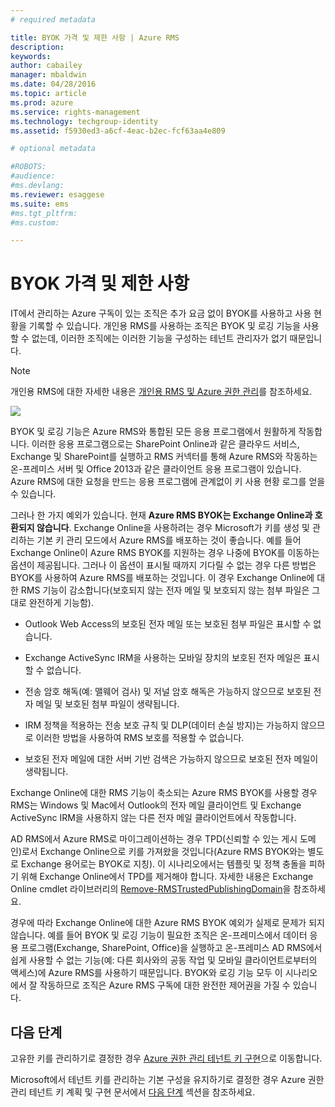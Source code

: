 ```yaml
---
# required metadata

title: BYOK 가격 및 제한 사항 | Azure RMS
description:
keywords:
author: cabailey
manager: mbaldwin
ms.date: 04/28/2016
ms.topic: article
ms.prod: azure
ms.service: rights-management
ms.technology: techgroup-identity
ms.assetid: f5930ed3-a6cf-4eac-b2ec-fcf63aa4e809

# optional metadata

#ROBOTS:
#audience:
#ms.devlang:
ms.reviewer: esaggese
ms.suite: ems
#ms.tgt_pltfrm:
#ms.custom:

---
```


# BYOK 가격 및 제한 사항

IT에서 관리하는 Azure 구독이 있는 조직은 추가 요금 없이 BYOK를 사용하고 사용 현황을 기록할 수 있습니다. 개인용 RMS를 사용하는 조직은 BYOK 및 로깅 기능을 사용할 수 없는데, 이러한 조직에는 이러한 기능을 구성하는 테넌트 관리자가 없기 때문입니다.


> [!NOTE]
> 개인용 RMS에 대한 자세한 내용은 [개인용 RMS 및 Azure 권한 관리](../understand-explore/rms-for-individuals.md)를 참조하세요.

![](../media/RMS_BYOK_noExchange.png)

BYOK 및 로깅 기능은 Azure RMS와 통합된 모든 응용 프로그램에서 원활하게 작동합니다. 이러한 응용 프로그램으로는 SharePoint Online과 같은 클라우드 서비스, Exchange 및 SharePoint를 실행하고 RMS 커넥터를 통해 Azure RMS와 작동하는 온-프레미스 서버 및 Office 2013과 같은 클라이언트 응용 프로그램이 있습니다. Azure RMS에 대한 요청을 만드는 응용 프로그램에 관계없이 키 사용 현황 로그를 얻을 수 있습니다.

그러나 한 가지 예외가 있습니다. 현재 **Azure RMS BYOK는 Exchange Online과 호환되지 않습니다**.  Exchange Online을 사용하려는 경우 Microsoft가 키를 생성 및 관리하는 기본 키 관리 모드에서 Azure RMS를 배포하는 것이 좋습니다. 예를 들어 Exchange Online이 Azure RMS BYOK를 지원하는 경우 나중에 BYOK를 이동하는 옵션이 제공됩니다. 그러나 이 옵션이 표시될 때까지 기다릴 수 없는 경우 다른 방법은 BYOK를 사용하여 Azure RMS를 배포하는 것입니다. 이 경우 Exchange Online에 대한 RMS 기능이 감소합니다(보호되지 않는 전자 메일 및 보호되지 않는 첨부 파일은 그대로 완전하게 기능함).

-   Outlook Web Access의 보호된 전자 메일 또는 보호된 첨부 파일은 표시할 수 없습니다.

-   Exchange ActiveSync IRM을 사용하는 모바일 장치의 보호된 전자 메일은 표시할 수 없습니다.

-   전송 암호 해독(예: 맬웨어 검사) 및 저널 암호 해독은 가능하지 않으므로 보호된 전자 메일 및 보호된 첨부 파일이 생략됩니다.

-   IRM 정책을 적용하는 전송 보호 규칙 및 DLP(데이터 손실 방지)는 가능하지 않으므로 이러한 방법을 사용하여 RMS 보호를 적용할 수 없습니다.

-   보호된 전자 메일에 대한 서버 기반 검색은 가능하지 않으므로 보호된 전자 메일이 생략됩니다.

Exchange Online에 대한 RMS 기능이 축소되는 Azure RMS BYOK를 사용할 경우 RMS는 Windows 및 Mac에서 Outlook의 전자 메일 클라이언트 및 Exchange ActiveSync IRM을 사용하지 않는 다른 전자 메일 클라이언트에서 작동합니다.

AD RMS에서 Azure RMS로 마이그레이션하는 경우 TPD(신뢰할 수 있는 게시 도메인)로서 Exchange Online으로 키를 가져왔을 것입니다(Azure RMS BYOK와는 별도로 Exchange 용어로는 BYOK로 지칭). 이 시나리오에서는 템플릿 및 정책 충돌을 피하기 위해 Exchange Online에서 TPD를 제거해야 합니다. 자세한 내용은 Exchange Online cmdlet 라이브러리의 [Remove-RMSTrustedPublishingDomain](https://technet.microsoft.com/library/jj200720%28v=exchg.150%29.aspx)을 참조하세요.

경우에 따라 Exchange Online에 대한 Azure RMS BYOK 예외가 실제로 문제가 되지 않습니다. 예를 들어 BYOK 및 로깅 기능이 필요한 조직은 온-프레미스에서 데이터 응용 프로그램(Exchange, SharePoint, Office)을 실행하고 온-프레미스 AD RMS에서 쉽게 사용할 수 없는 기능(예: 다른 회사와의 공동 작업 및 모바일 클라이언트로부터의 액세스)에 Azure RMS를 사용하기 때문입니다. BYOK와 로깅 기능 모두 이 시나리오에서 잘 작동하므로 조직은 Azure RMS 구독에 대한 완전한 제어권을 가질 수 있습니다.

## 다음 단계

고유한 키를 관리하기로 결정한 경우 [Azure 권한 관리 테넌트 키 구현](plan-implement-tenant-key.md#implementing-your-azure-rights-management-tenant-key)으로 이동합니다.

Microsoft에서 테넌트 키를 관리하는 기본 구성을 유지하기로 결정한 경우 Azure 권한 관리 테넌트 키 계획 및 구현 문서에서 [다음 단계](plan-implement-tenant-key.md#next-steps) 섹션을 참조하세요.



<!--HONumber=Apr16_HO3-->


